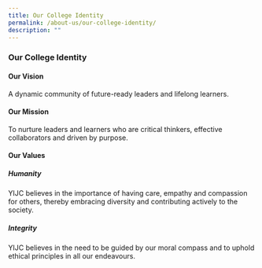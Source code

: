 ```yaml
---
title: Our College Identity
permalink: /about-us/our-college-identity/
description: ""
---
```

### **Our College Identity**
#### **Our Vision**
A dynamic community of future-ready leaders and lifelong learners.

#### **Our Mission**
To nurture leaders and learners who are critical thinkers, effective collaborators and driven by purpose.

#### **Our Values**
##### **Humanity**
YIJC believes in the importance of having care, empathy and compassion for others, thereby embracing diversity and contributing actively to the society.

##### **Integrity**
YIJC believes in the need to be guided by our moral compass and to uphold ethical principles in all our endeavours.